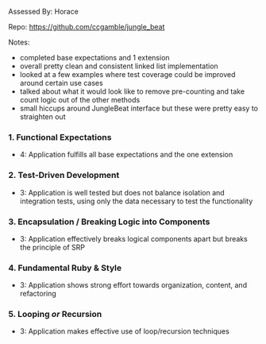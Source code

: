 Assessed By: Horace

Repo: https://github.com/ccgamble/jungle_beat

Notes:

* completed base expectations and 1 extension
* overall pretty clean and consistent linked list implementation
* looked at a few examples where test coverage could be improved around certain use cases
* talked about what it would look like to remove pre-counting and take count logic out of the other methods
* small hiccups around JungleBeat interface but these were pretty easy to straighten out


### 1. Functional Expectations

* 4: Application fulfills all base expectations and the one extension

### 2. Test-Driven Development

* 3: Application is well tested but does not balance isolation and integration tests, using only the data necessary to test the functionality

### 3. Encapsulation / Breaking Logic into Components

* 3: Application effectively breaks logical components apart but breaks the principle of SRP

### 4. Fundamental Ruby & Style

* 3:  Application shows strong effort towards organization, content, and refactoring

### 5. Looping *or* Recursion

* 3: Application makes effective use of loop/recursion techniques
